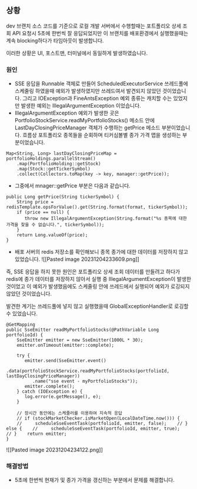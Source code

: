 ## 상황
dev 브랜치 소스 코드를 기준으로 로컬 개발 서버에서 수행할때는 포트폴리오 상세 조회 API 요청시 5초에 한번씩 잘 응답되었지만 이 브랜치를 배포환경에서 실행했을때는 계속 blocking하다가 타임아웃이 발생합니다.

이러한 상황은 UI, 포스트맨, 터미널에서 동일하게 발생하였습니다.

### 원인
- SSE 응답을 Runnable 객체로 만들어 ScheduledExecutorService 쓰레드풀에 스케줄링 하였을때 예외가 발생하였지만 쓰레드여서 발견되지 않았던 것이었습니다. 그리고 IOException과 FineAntsException 예외 종류는 캐치할 수는 있었지만 발생한 예외는 IllegalArgumentException 이었습니다.
- IllegalArgumentException 예외가 발생한 곳은 PortfolioStockService.readMyPortfolioStocks() 메소드 안에 LastDayClosingPriceManager 객체가 수행하는 getPrice 메소드 부분이었습니다. 흐름상 포트폴리오 종목들을 순회하며 티커심볼별 종가 가격 맵을 생성하는 부분이었습니다.
```
Map<String, Long> lastDayClosingPriceMap = portfolioHoldings.parallelStream()  
    .map(PortfolioHolding::getStock)  
    .map(Stock::getTickerSymbol)  
    .collect(Collectors.toMap(key -> key, manager::getPrice));
```

- 그중에서 mnager::getPrice 부분은 다음과 같습니다.
```
public Long getPrice(String tickerSymbol) {  
    String price = redisTemplate.opsForValue().get(String.format(format, tickerSymbol));  
    if (price == null) {  
       throw new IllegalArgumentException(String.format("%s 종목에 대한 가격을 찾을 수 없습니다.", tickerSymbol));  
    }  
    return Long.valueOf(price);  
}
```
- 배포 서버의 redis 저장소를 확인해보니 종목 종가에 대한 데이터를 저장하지 않고 있었습니다.
![[Pasted image 20231204233609.png]]

즉, SSE 응답을 하지 못한 원인은 포트폴리오 상세 조회 데이터를 만들려고 하다가 redis에 종가 데이터를 저장하지 않아서 실행 중 IllegalArgumentException이 발생한 것이었고 이 예외가 발생했음에도 스케줄링 안에 쓰레드에서 실행되어 예외가 로깅되지 않았던 것이었습니다.

발견한 계기는 쓰레드풀에 넣지 않고 실행했을때 GlobalExceptionHandler로 로깅할 수 있었습니다.

```
@GetMapping  
public SseEmitter readMyPortfolioStocks(@PathVariable Long portfolioId) {  
    SseEmitter emitter = new SseEmitter(1000L * 30);  
    emitter.onTimeout(emitter::complete);  
  
    try {  
       emitter.send(SseEmitter.event()  
          .data(portfolioStockService.readMyPortfolioStocks(portfolioId, lastDayClosingPriceManager))  
          .name("sse event - myPortfolioStocks"));  
       emitter.complete();  
    } catch (IOException e) {  
       log.error(e.getMessage(), e);  
    }  
  
    // 장시간 동안에는 스케줄러를 이용하여 지속적 응답  
    // if (stockMarketChecker.isMarketOpen(LocalDateTime.now())) {  
    //     scheduleSseEventTask(portfolioId, emitter, false);    // } else {    //     scheduleSseEventTask(portfolioId, emitter, true);    // }    return emitter;  
}
```
![[Pasted image 20231204234122.png]]

### 해결방법
- 5초에 한번씩 현재가 및 종가 가격을 갱신하는 부분에서 문제를 해결합니다.
